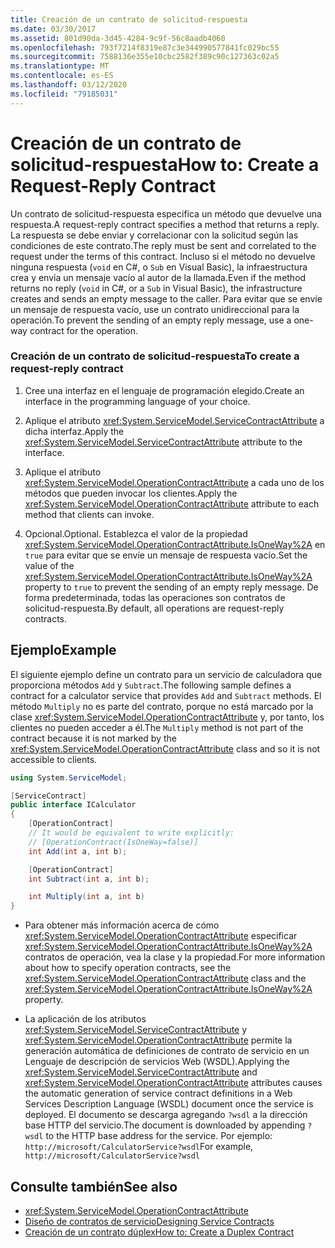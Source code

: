 ```yaml
---
title: Creación de un contrato de solicitud-respuesta
ms.date: 03/30/2017
ms.assetid: 801d90da-3d45-4284-9c9f-56c8aadb4060
ms.openlocfilehash: 793f7214f8319e87c3e344990577841fc029bc55
ms.sourcegitcommit: 7588136e355e10cbc2582f389c90c127363c02a5
ms.translationtype: MT
ms.contentlocale: es-ES
ms.lasthandoff: 03/12/2020
ms.locfileid: "79185031"
---
```

# <a name="how-to-create-a-request-reply-contract"></a><span data-ttu-id="51ec3-102">Creación de un contrato de solicitud-respuesta</span><span class="sxs-lookup"><span data-stu-id="51ec3-102">How to: Create a Request-Reply Contract</span></span>
<span data-ttu-id="51ec3-103">Un contrato de solicitud-respuesta especifica un método que devuelve una respuesta.</span><span class="sxs-lookup"><span data-stu-id="51ec3-103">A request-reply contract specifies a method that returns a reply.</span></span> <span data-ttu-id="51ec3-104">La respuesta se debe enviar y correlacionar con la solicitud según las condiciones de este contrato.</span><span class="sxs-lookup"><span data-stu-id="51ec3-104">The reply must be sent and correlated to the request under the terms of this contract.</span></span> <span data-ttu-id="51ec3-105">Incluso si el método no devuelve ninguna respuesta (`void` en C#, o `Sub` en Visual Basic), la infraestructura crea y envía un mensaje vacío al autor de la llamada.</span><span class="sxs-lookup"><span data-stu-id="51ec3-105">Even if the method returns no reply (`void` in C#, or a `Sub` in Visual Basic), the infrastructure creates and sends an empty message to the caller.</span></span> <span data-ttu-id="51ec3-106">Para evitar que se envíe un mensaje de respuesta vacío, use un contrato unidireccional para la operación.</span><span class="sxs-lookup"><span data-stu-id="51ec3-106">To prevent the sending of an empty reply message, use a one-way contract for the operation.</span></span>  
  
### <a name="to-create-a-request-reply-contract"></a><span data-ttu-id="51ec3-107">Creación de un contrato de solicitud-respuesta</span><span class="sxs-lookup"><span data-stu-id="51ec3-107">To create a request-reply contract</span></span>  
  
1. <span data-ttu-id="51ec3-108">Cree una interfaz en el lenguaje de programación elegido.</span><span class="sxs-lookup"><span data-stu-id="51ec3-108">Create an interface in the programming language of your choice.</span></span>  
  
2. <span data-ttu-id="51ec3-109">Aplique el atributo <xref:System.ServiceModel.ServiceContractAttribute> a dicha interfaz.</span><span class="sxs-lookup"><span data-stu-id="51ec3-109">Apply the <xref:System.ServiceModel.ServiceContractAttribute> attribute to the interface.</span></span>  
  
3. <span data-ttu-id="51ec3-110">Aplique el atributo <xref:System.ServiceModel.OperationContractAttribute> a cada uno de los métodos que pueden invocar los clientes.</span><span class="sxs-lookup"><span data-stu-id="51ec3-110">Apply the <xref:System.ServiceModel.OperationContractAttribute> attribute to each method that clients can invoke.</span></span>  
  
4. <span data-ttu-id="51ec3-111">Opcional.</span><span class="sxs-lookup"><span data-stu-id="51ec3-111">Optional.</span></span> <span data-ttu-id="51ec3-112">Establezca el valor de la propiedad <xref:System.ServiceModel.OperationContractAttribute.IsOneWay%2A> en `true` para evitar que se envíe un mensaje de respuesta vacío.</span><span class="sxs-lookup"><span data-stu-id="51ec3-112">Set the value of the <xref:System.ServiceModel.OperationContractAttribute.IsOneWay%2A> property to `true` to prevent the sending of an empty reply message.</span></span> <span data-ttu-id="51ec3-113">De forma predeterminada, todas las operaciones son contratos de solicitud-respuesta.</span><span class="sxs-lookup"><span data-stu-id="51ec3-113">By default, all operations are request-reply contracts.</span></span>  
  
## <a name="example"></a><span data-ttu-id="51ec3-114">Ejemplo</span><span class="sxs-lookup"><span data-stu-id="51ec3-114">Example</span></span>  
 <span data-ttu-id="51ec3-115">El siguiente ejemplo define un contrato para un servicio de calculadora que proporciona métodos `Add` y `Subtract`.</span><span class="sxs-lookup"><span data-stu-id="51ec3-115">The following sample defines a contract for a calculator service that provides `Add` and `Subtract` methods.</span></span> <span data-ttu-id="51ec3-116">El método `Multiply` no es parte del contrato, porque no está marcado por la clase <xref:System.ServiceModel.OperationContractAttribute> y, por tanto, los clientes no pueden acceder a él.</span><span class="sxs-lookup"><span data-stu-id="51ec3-116">The `Multiply` method is not part of the contract because it is not marked by the <xref:System.ServiceModel.OperationContractAttribute> class and so it is not accessible to clients.</span></span>  
  
```csharp
using System.ServiceModel;

[ServiceContract]
public interface ICalculator
{
    [OperationContract]
    // It would be equivalent to write explicitly:
    // [OperationContract(IsOneWay=false)]
    int Add(int a, int b);

    [OperationContract]
    int Subtract(int a, int b);

    int Multiply(int a, int b)
}
```
  
- <span data-ttu-id="51ec3-117">Para obtener más información acerca de cómo <xref:System.ServiceModel.OperationContractAttribute> especificar <xref:System.ServiceModel.OperationContractAttribute.IsOneWay%2A> contratos de operación, vea la clase y la propiedad.</span><span class="sxs-lookup"><span data-stu-id="51ec3-117">For more information about how to specify operation contracts, see the <xref:System.ServiceModel.OperationContractAttribute> class and the <xref:System.ServiceModel.OperationContractAttribute.IsOneWay%2A> property.</span></span>  
  
- <span data-ttu-id="51ec3-118">La aplicación de los atributos <xref:System.ServiceModel.ServiceContractAttribute> y <xref:System.ServiceModel.OperationContractAttribute> permite la generación automática de definiciones de contrato de servicio en un Lenguaje de descripción de servicios Web (WSDL).</span><span class="sxs-lookup"><span data-stu-id="51ec3-118">Applying the <xref:System.ServiceModel.ServiceContractAttribute> and <xref:System.ServiceModel.OperationContractAttribute> attributes causes the automatic generation of service contract definitions in a Web Services Description Language (WSDL) document once the service is deployed.</span></span> <span data-ttu-id="51ec3-119">El documento se descarga agregando `?wsdl` a la dirección base HTTP del servicio.</span><span class="sxs-lookup"><span data-stu-id="51ec3-119">The document is downloaded by appending `?wsdl` to the HTTP base address for the service.</span></span> <span data-ttu-id="51ec3-120">Por ejemplo: `http://microsoft/CalculatorService?wsdl`</span><span class="sxs-lookup"><span data-stu-id="51ec3-120">For example, `http://microsoft/CalculatorService?wsdl`</span></span>  
  
## <a name="see-also"></a><span data-ttu-id="51ec3-121">Consulte también</span><span class="sxs-lookup"><span data-stu-id="51ec3-121">See also</span></span>

- <xref:System.ServiceModel.OperationContractAttribute>
- [<span data-ttu-id="51ec3-122">Diseño de contratos de servicio</span><span class="sxs-lookup"><span data-stu-id="51ec3-122">Designing Service Contracts</span></span>](../../../../docs/framework/wcf/designing-service-contracts.md)
- [<span data-ttu-id="51ec3-123">Creación de un contrato dúplex</span><span class="sxs-lookup"><span data-stu-id="51ec3-123">How to: Create a Duplex Contract</span></span>](../../../../docs/framework/wcf/feature-details/how-to-create-a-duplex-contract.md)
